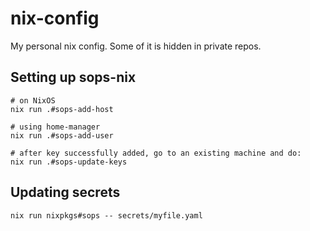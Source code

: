 # nix-config

My personal nix config. Some of it is hidden in private repos.

## Setting up sops-nix

```
# on NixOS
nix run .#sops-add-host

# using home-manager
nix run .#sops-add-user

# after key successfully added, go to an existing machine and do:
nix run .#sops-update-keys
```

## Updating secrets

```
nix run nixpkgs#sops -- secrets/myfile.yaml
```
